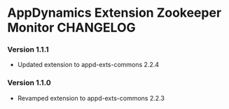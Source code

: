 # AppDynamics Extension Zookeeper Monitor CHANGELOG

### Version 1.1.1
- Updated extension to appd-exts-commons 2.2.4

### Version 1.1.0
- Revamped extension to appd-exts-commons 2.2.3